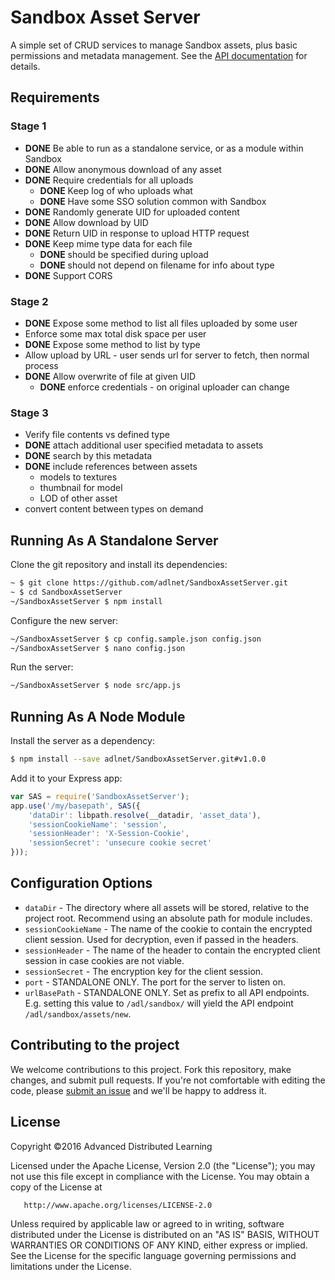 Sandbox Asset Server
====================

A simple set of CRUD services to manage Sandbox assets, plus basic permissions and metadata management. See the [API documentation](docs/api.md) for details.

Requirements
------------

### Stage 1

* **DONE** Be able to run as a standalone service, or as a module within Sandbox
* **DONE** Allow anonymous download of any asset
* **DONE** Require credentials for all uploads
	* **DONE** Keep log of who uploads what
	* **DONE** Have some SSO solution common with Sandbox
* **DONE** Randomly generate UID for uploaded content
* **DONE** Allow download by UID
* **DONE** Return UID in response to upload HTTP request
* **DONE** Keep mime type data for each file
	* **DONE** should be specified during upload
	* **DONE** should not depend on filename for info about type	
* **DONE** Support CORS

### Stage 2

* **DONE** Expose some method to list all files uploaded by some user
* Enforce some max total disk space per user
* **DONE** Expose some method to list by type
* Allow upload by URL - user sends url for server to fetch, then normal process
* **DONE** Allow overwrite of file at given UID
	* **DONE** enforce credentials - on original uploader can change

### Stage 3

* Verify file contents vs defined type
* **DONE** attach additional user specified metadata to assets
* **DONE** search by this metadata
* **DONE** include references between assets
	* models to textures
	* thumbnail for model
	* LOD of other asset
* convert content between types on demand


Running As A Standalone Server
------------------------------

Clone the git repository and install its dependencies:

```bash
~ $ git clone https://github.com/adlnet/SandboxAssetServer.git
~ $ cd SandboxAssetServer
~/SandboxAssetServer $ npm install
```

Configure the new server:

```bash
~/SandboxAssetServer $ cp config.sample.json config.json
~/SandboxAssetServer $ nano config.json
```

Run the server:
```bash
~/SandboxAssetServer $ node src/app.js
```


Running As A Node Module
------------------------

Install the server as a dependency:

```bash
$ npm install --save adlnet/SandboxAssetServer.git#v1.0.0
```

Add it to your Express app:

```javascript
var SAS = require('SandboxAssetServer');
app.use('/my/basepath', SAS({
	'dataDir': libpath.resolve(__datadir, 'asset_data'),
	'sessionCookieName': 'session',
	'sessionHeader': 'X-Session-Cookie',
	'sessionSecret': 'unsecure cookie secret'
}));
```


Configuration Options
---------------------

* `dataDir` - The directory where all assets will be stored, relative to the project root. Recommend using an absolute path for module includes.
* `sessionCookieName` - The name of the cookie to contain the encrypted client session. Used for decryption, even if passed in the headers.
* `sessionHeader` - The name of the header to contain the encrypted client session in case cookies are not viable.
* `sessionSecret` - The encryption key for the client session.
* `port` - STANDALONE ONLY. The port for the server to listen on.
* `urlBasePath` - STANDALONE ONLY. Set as prefix to all API endpoints. E.g. setting this value to `/adl/sandbox/` will yield the API endpoint `/adl/sandbox/assets/new`.
 
## Contributing to the project
We welcome contributions to this project. Fork this repository, make changes, and submit pull requests. If you're not comfortable with editing the code, please [submit an issue](https://github.com/adlnet/SandboxAssetServer/issues) and we'll be happy to address it. 

## License
   Copyright &copy;2016 Advanced Distributed Learning

   Licensed under the Apache License, Version 2.0 (the "License");
   you may not use this file except in compliance with the License.
   You may obtain a copy of the License at

       http://www.apache.org/licenses/LICENSE-2.0

   Unless required by applicable law or agreed to in writing, software
   distributed under the License is distributed on an "AS IS" BASIS,
   WITHOUT WARRANTIES OR CONDITIONS OF ANY KIND, either express or implied.
   See the License for the specific language governing permissions and
   limitations under the License.
